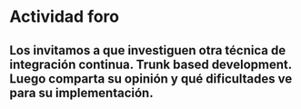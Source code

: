 # Actividad foro

## Los invitamos a que investiguen otra técnica de integración continua. Trunk based development. Luego comparta su opinión y qué dificultades ve para su implementación.